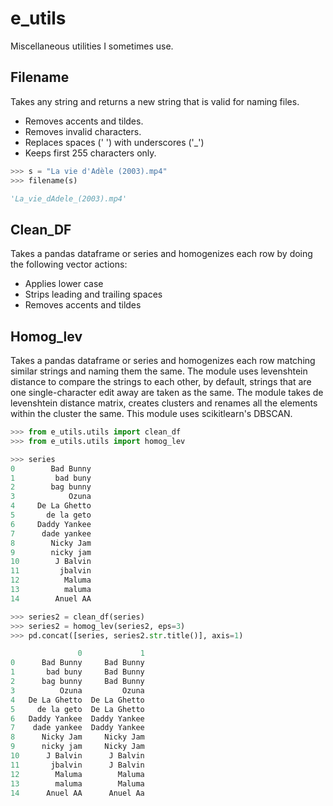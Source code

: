 # e_utils

Miscellaneous utilities I sometimes use.

## Filename
Takes any string and returns a new string that is valid for naming files. 
 + Removes accents and tildes.
 + Removes invalid characters.
 + Replaces spaces (' ') with underscores ('_')
 + Keeps first 255 characters only.
 
```python
>>> s = "La vie d'Adèle (2003).mp4"
>>> filename(s)

'La_vie_dAdele_(2003).mp4'
```
## Clean_DF
Takes a pandas dataframe or series and homogenizes each row by doing the following vector actions:
 + Applies lower case
 + Strips leading and trailing spaces
 + Removes accents and tildes

## Homog_lev
Takes a pandas dataframe or series and homogenizes each row matching similar strings and naming them the same. The module uses levenshtein distance to compare the strings to each other, by default, strings that are one single-character edit away are taken as the same. The module takes de levenshtein distance matrix, creates clusters and renames all the elements within the cluster the same. This module uses scikitlearn's DBSCAN.

```python
>>> from e_utils.utils import clean_df
>>> from e_utils.utils import homog_lev

>>> series
0        Bad Bunny
1         bad buny
2        bag bunny
3            Ozuna
4     De La Ghetto
5       de la geto
6     Daddy Yankee
7      dade yankee
8        Nicky Jam
9        nicky jam
10        J Balvin
11         jbalvin
12          Maluma
13          maluma
14        Anuel AA

>>> series2 = clean_df(series)
>>> series2 = homog_lev(series2, eps=3)
>>> pd.concat([series, series2.str.title()], axis=1)

               0             1
0      Bad Bunny     Bad Bunny
1       bad buny     Bad Bunny
2      bag bunny     Bad Bunny
3          Ozuna         Ozuna
4   De La Ghetto  De La Ghetto
5     de la geto  De La Ghetto
6   Daddy Yankee  Daddy Yankee
7    dade yankee  Daddy Yankee
8      Nicky Jam     Nicky Jam
9      nicky jam     Nicky Jam
10      J Balvin      J Balvin
11       jbalvin      J Balvin
12        Maluma        Maluma
13        maluma        Maluma
14      Anuel AA      Anuel Aa
```
